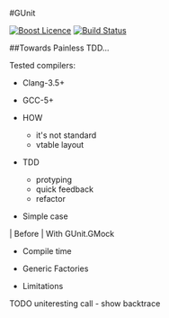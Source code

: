 #GUnit

<a href="http://www.boost.org/LICENSE_1_0.txt" target="_blank">![Boost Licence](http://img.shields.io/badge/license-boost-blue.svg)</a>
<a href="https://travis-ci.org/cpp-testing/gmock.vptr" target="_blank">![Build Status](https://img.shields.io/travis/cpp-testing/gmock.vptr/master.svg?label=linux/osx)</a>

##Towards Painless TDD...

Tested compilers:
  * Clang-3.5+
  * GCC-5+

* HOW
  * it's not standard
  * vtable layout

* TDD
  * protyping
  * quick feedback
  * refactor

* Simple case

| Before | With GUnit.GMock

* Compile time

* Generic Factories

* Limitations

TODO
uniteresting call - show backtrace
